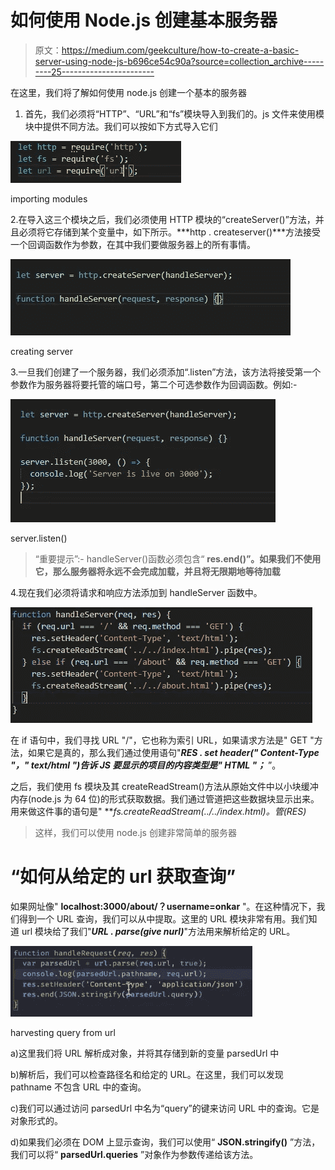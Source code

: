 # 如何使用 Node.js 创建基本服务器

> 原文：<https://medium.com/geekculture/how-to-create-a-basic-server-using-node-js-b696ce54c90a?source=collection_archive---------25----------------------->

在这里，我们将了解如何使用 node.js 创建一个基本的服务器

1.  首先，我们必须将“HTTP”、“URL”和“fs”模块导入到我们的。js 文件来使用模块中提供不同方法。我们可以按如下方式导入它们

![](img/553521e6576b74c8775c9138f25165c3.png)

importing modules

2.在导入这三个模块之后，我们必须使用 HTTP 模块的“createServer()”方法，并且必须将它存储到某个变量中，如下所示。***http . createserver()***方法接受一个回调函数作为参数，在其中我们要做服务器上的所有事情。

![](img/806c579d45e4079dddb5b7b5c947cf6f.png)

creating server

3.一旦我们创建了一个服务器，我们必须添加“.listen”方法，该方法将接受第一个参数作为服务器将要托管的端口号，第二个可选参数作为回调函数。例如:-

![](img/6485878626bf681e4e4d6735cc102586.png)

server.listen()

> “重要提示”:- handleServer()函数必须包含“ **res.end()”。如果我们不使用它，那么服务器将永远不会完成加载，并且将无限期地等待加载**

4.现在我们必须将请求和响应方法添加到 handleServer 函数中。

![](img/32a4de7261273e2491b36590278e8326.png)

在 if 语句中，我们寻找 URL "/"，它也称为索引 URL，如果请求方法是" GET "方法，如果它是真的，那么我们通过使用语句"***RES . set header(" Content-Type "，" text/html ")告诉 JS 要显示的项目的内容类型是" HTML "；*** ”。

之后，我们使用 fs 模块及其 createReadStream()方法从原始文件中以小块缓冲内存(node.js 为 64 位)的形式获取数据。我们通过管道把这些数据块显示出来。用来做这件事的语句是" ***fs.createReadStream(../../index.html)。*管(RES)**

> 这样，我们可以使用 node.js 创建非常简单的服务器

# “如何从给定的 url 获取查询”

如果网址像" **localhost:3000/about/？username=onkar** "。在这种情况下，我们得到一个 URL 查询，我们可以从中提取。这里的 URL 模块非常有用。我们知道 url 模块给了我们"***URL . parse(give nurl)***"方法用来解析给定的 URL。

![](img/5aa4227d1208b7ddfccd0f1a5928d91e.png)

harvesting query from url

a)这里我们将 URL 解析成对象，并将其存储到新的变量 parsedUrl 中

b)解析后，我们可以检查路径名和给定的 URL。在这里，我们可以发现 pathname 不包含 URL 中的查询。

c)我们可以通过访问 parsedUrl 中名为“query”的键来访问 URL 中的查询。它是对象形式的。

d)如果我们必须在 DOM 上显示查询，我们可以使用“ **JSON.stringify()** ”方法，我们可以将“ **parsedUrl.queries** ”对象作为参数传递给该方法。